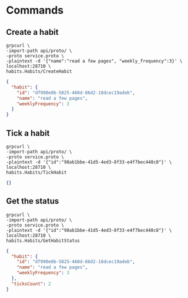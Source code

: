 # Commands

## Create a habit

```shell
grpcurl \
-import-path api/proto/ \
-proto service.proto \
-plaintext -d '{"name":"read a few pages", "weekly_frequency":3}' \
localhost:28710 \
habits.Habits/CreateHabit
```


```json
{
  "habit": {
    "id": "df990e0b-5825-460d-86d2-18dcec19adeb",
    "name": "read a few pages",
    "weeklyFrequency": 3
  }
}
```


## Tick a habit

```shell
grpcurl \
-import-path api/proto/ \
-proto service.proto \
-plaintext -d '{"id":"98ab1bbe-41d5-4ed3-8f33-e4f7bec448c8"}' \
localhost:28710 \
habits.Habits/TickHabit
```

```json
{}
```

## Get the status

```shell
grpcurl \
-import-path api/proto/ \
-proto service.proto \
-plaintext -d '{"id":"98ab1bbe-41d5-4ed3-8f33-e4f7bec448c8"}' \
localhost:28710 \
habits.Habits/GetHabitStatus
```

```json
{
  "habit": {
    "id": "df990e0b-5825-460d-86d2-18dcec19adeb",
    "name": "read a few pages",
    "weeklyFrequency": 3
  },
  "ticksCount": 2
}
```